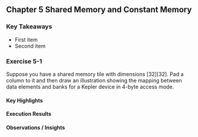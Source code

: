 ## Chapter 5 Shared Memory and Constant Memory

### Key Takeaways
- First item
- Second item

### Exercise 5-1
Suppose you have a shared memory tile with dimensions [32][32]. Pad a column to it and then draw an illustration showing the mapping between data elements and banks for a Kepler device in 4-byte access mode.

#### Key Highlights

#### Execution Results

#### Observations / Insights

